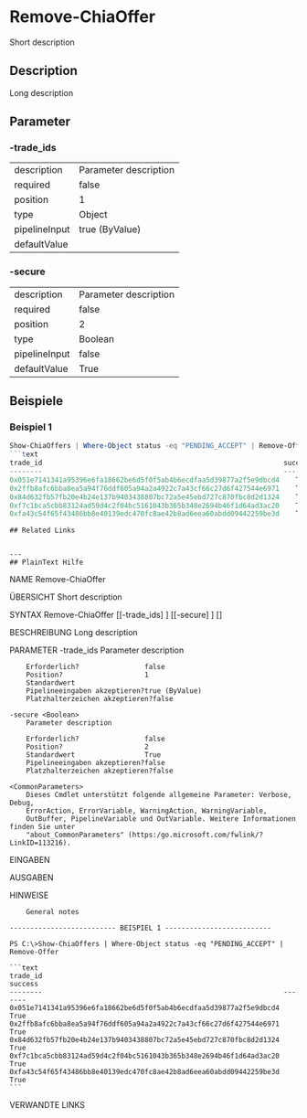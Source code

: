 ﻿# Remove-ChiaOffer
Short description


## Description


Long description





## Parameter

### -trade_ids


<table><tr><td>description</td><td>
Parameter description



</td></tr>
<tr><td>required</td><td>false
</td></tr>
<tr><td>position</td><td>1
</td></tr>
<tr><td>type</td><td>Object
</td></tr>
<tr><td>pipelineInput</td><td>true (ByValue)
</td></tr>
<tr><td>defaultValue</td><td>
</td></tr>
</table>

### -secure


<table><tr><td>description</td><td>
Parameter description



</td></tr>
<tr><td>required</td><td>false
</td></tr>
<tr><td>position</td><td>2
</td></tr>
<tr><td>type</td><td>Boolean
</td></tr>
<tr><td>pipelineInput</td><td>false
</td></tr>
<tr><td>defaultValue</td><td>True
</td></tr>
</table>

## Beispiele

### Beispiel 1
```powershell
Show-ChiaOffers | Where-Object status -eq "PENDING_ACCEPT" | Remove-Offer
```text
trade_id                                                           success
--------                                                           -------
0x051e7141341a95396e6fa18662be6d5f0f5ab4b6ecdfaa5d39877a2f5e9dbcd4    True
0x2ffb8afc6bba8ea5a94f76ddf605a94a2a4922c7a43cf66c27d6f427544e6971    True
0x84d632fb57fb20e4b24e137b9403438807bc72a5e45ebd727c870fbc8d2d1324    True
0xf7c1bca5cbb83124ad59d4c2f04bc5161043b365b348e2694b46f1d64ad3ac20    True
0xfa43c54f65f43486bb8e40139edc470fc8ae42b8ad6eea60abdd09442259be3d    True
```     
```
## Related Links


---
## PlainText Hilfe

```

NAME
    Remove-ChiaOffer
    
ÜBERSICHT
    Short description
    
    
SYNTAX
    Remove-ChiaOffer [[-trade_ids] <Object>] [[-secure] <Boolean>] [<CommonParameters>]
    
    
BESCHREIBUNG
    Long description
    

PARAMETER
    -trade_ids <Object>
        Parameter description
        
        Erforderlich?                false
        Position?                    1
        Standardwert                 
        Pipelineeingaben akzeptieren?true (ByValue)
        Platzhalterzeichen akzeptieren?false
        
    -secure <Boolean>
        Parameter description
        
        Erforderlich?                false
        Position?                    2
        Standardwert                 True
        Pipelineeingaben akzeptieren?false
        Platzhalterzeichen akzeptieren?false
        
    <CommonParameters>
        Dieses Cmdlet unterstützt folgende allgemeine Parameter: Verbose, Debug,
        ErrorAction, ErrorVariable, WarningAction, WarningVariable,
        OutBuffer, PipelineVariable und OutVariable. Weitere Informationen finden Sie unter 
        "about_CommonParameters" (https:/go.microsoft.com/fwlink/?LinkID=113216). 
    
EINGABEN
    
AUSGABEN
    
HINWEISE
    
    
        General notes
    
    -------------------------- BEISPIEL 1 --------------------------
    
    PS C:\>Show-ChiaOffers | Where-Object status -eq "PENDING_ACCEPT" | Remove-Offer
    
    ```text
    trade_id                                                           success
    --------                                                           -------
    0x051e7141341a95396e6fa18662be6d5f0f5ab4b6ecdfaa5d39877a2f5e9dbcd4    True
    0x2ffb8afc6bba8ea5a94f76ddf605a94a2a4922c7a43cf66c27d6f427544e6971    True
    0x84d632fb57fb20e4b24e137b9403438807bc72a5e45ebd727c870fbc8d2d1324    True
    0xf7c1bca5cbb83124ad59d4c2f04bc5161043b365b348e2694b46f1d64ad3ac20    True
    0xfa43c54f65f43486bb8e40139edc470fc8ae42b8ad6eea60abdd09442259be3d    True
    ```
    
    
    
    
    
VERWANDTE LINKS



```

